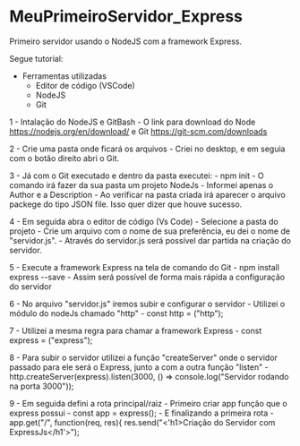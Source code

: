 # MeuPrimeiroServidor_Express
 Primeiro servidor usando o NodeJS com a framework Express. 

Segue tutorial:

- Ferramentas utilizadas
    - Editor de código (VSCode)
    - NodeJS
    - Git

1 - Intalação do NodeJS e GitBash
    - O link para download do Node https://nodejs.org/en/download/ e Git https://git-scm.com/downloads

2 - Crie uma pasta onde ficará os arquivos
    - Criei no desktop, e em seguia com o botão direito abri o Git. 

3 - Já com o Git executado e dentro da pasta executei:
    - npm init 
    - O comando irá fazer da sua pasta um projeto NodeJs
    - Informei apenas o Author e a Description
    - Ao verificar na pasta criada irá aparecer o arquivo packege do tipo JSON file. Isso quer dizer que houve sucesso. 

4 - Em seguida abra o editor de código (Vs Code)
    - Selecione a pasta do projeto
    - Crie um arquivo com o nome de sua preferência, eu dei o nome de "servidor.js".
    - Através do servidor.js será possível dar partida na criação do servidor. 

5 - Execute a framework Express na tela de comando do Git
    - npm install express --save
    - Assim será possível de forma mais rápida a configuração do servidor
    
6 - No arquivo "servidor.js" iremos subir e configurar o servidor
    - Utilizei o módulo do nodeJs chamado "http"
    - const http = ("http");

7 - Utilizei a mesma regra para chamar a framework Express
    - const express = ("express");

8 - Para subir o servidor utilizei a função "createServer" onde o servidor passado para ele será o Express, junto a com a outra função "listen"
    - http.createServer(express).listen(3000, () => console.log("Servidor rodando na porta 3000"));

9 - Em seguida defini a rota principal/raiz
    - Primeiro criar app função que o express possui
    - const app = express();
    - E finalizando a primeira rota 
    - app.get("/", function(req, res){
        res.send("<'h1>Criação do Servidor com ExpressJs</h1'>");
   
